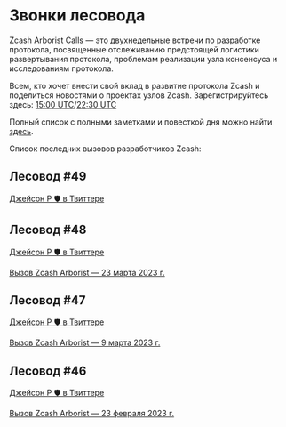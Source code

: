 # Звонки лесовода

Zcash Arborist Calls — это двухнедельные встречи по разработке протокола, посвященные отслеживанию предстоящей логистики развертывания протокола, проблемам реализации узла консенсуса и исследованиям протокола.

Всем, кто хочет внести свой вклад в развитие протокола Zcash и поделиться новостями о проектах узлов Zcash. Зарегистрируйтесь здесь: [15:00 UTC](https://us06web.zoom.us/webinar/register/WN_Vk7WMz9sRkiIr_hqH_x3LA)/[22:30 UTC](https://us06web.zoom.us/webinar/register/WN_z0k1ipsnRkS4-DGqDhULdA)

Полный список с полными заметками и повесткой дня можно найти [здесь](https://github.com/ZcashCommunityGrants/arboretum-notes).

Список последних вызовов разработчиков Zcash:

## Лесовод #49

[Джейсон Р 🛡️ в Твиттере](https://twitter.com/zksquirrel/status/1644115391575105537?cxt=HHwWgoCxyZuPidEtAAAA)

## Лесовод #48

[Джейсон Р 🛡️ в Твиттере](https://twitter.com/zksquirrel/status/1639157209962541058?cxt=HHwWhMCz7Yezur8tAAAA)

[Вызов Zcash Arborist — 23 марта 2023 г.](https://www.youtube.com/watch?v=k9bd3KCUoNs)

## Лесовод #47

[Джейсон Р 🛡️ в Твиттере](https://twitter.com/zksquirrel/status/1633999586023944199)

[Вызов Zcash Arborist — 9 марта 2023 г.](https://www.youtube.com/watch?v=_FQlSvlukmU)

## Лесовод #46

[Джейсон Р 🛡️ в Твиттере](https://twitter.com/zksquirrel/status/1629021480372641800)

[Вызов Zcash Arborist — 23 февраля 2023 г.](https://www.youtube.com/watch?v=iw5bAyLFpf4)



